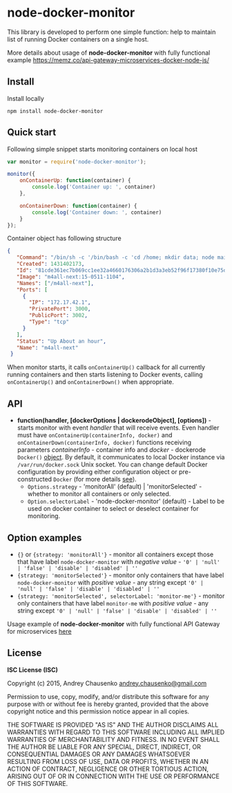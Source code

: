 # node-docker-monitor

This library is developed to perform one simple function: help to maintain list of running Docker containers on a single host.

More details about usage of **node-docker-monitor** with fully functional example https://memz.co/api-gateway-microservices-docker-node-js/

## Install
Install locally
```
npm install node-docker-monitor
```

## Quick start
Following simple snippet starts monitoring containers on local host 

```javascript
var monitor = require('node-docker-monitor');

monitor({
    onContainerUp: function(container) {
        console.log('Container up: ', container)
    },

    onContainerDown: function(container) {
        console.log('Container down: ', container)
    }
});
```
Container object has following structure
```json
{
   "Command": "/bin/sh -c '/bin/bash -c 'cd /home; mkdir data; node main/app.js''",
   "Created": 1431402173,
   "Id": "81cde361ec7b069cc1ee32a4660176306a2b1d3a3eb52f96f17380f10e75d2e2",
   "Image": "m4all-next:15-0511-1104",
   "Names": ["/m4all-next"],
   "Ports": [
     {
       "IP": "172.17.42.1",
       "PrivatePort": 3000,
       "PublicPort": 3002,
       "Type": "tcp"
     }
   ],
   "Status": "Up About an hour",
   "Name": "m4all-next"
 }
```

When monitor starts, it calls `onContainerUp()` callback for all currently running containers and then starts listening to Docker events, calling `onContainerUp()` and `onContainerDown()` when appropriate.

## API
* **function(handler, [dockerOptions | dockerodeObject], [options])** - starts monitor with event *handler* that will receive events. Even handler must have `onContainerUp(containerInfo, docker)` and `onContainerDown(containerInfo, docker)` functions receiving parameters *containerInfo* - container info and *docker* - dockerode `Docker()` [object](https://github.com/apocas/dockerode). By default, it communicates to local Docker instance via `/var/run/docker.sock` Unix socket. You can change default Docker configuration by providing either configuration object or pre-constructed `Docker` (for more details [see](https://github.com/apocas/dockerode)). 
    * `Options.strategy` - 'monitorAll' (default) | 'monitorSelected' - whether to monitor all containers or only selected. 
    * `Option.selectorLabel` - 'node-docker-monitor' (default) - Label to be used on docker container to select or deselect container for monitoring.
         
## Option examples
* `{}` or `{strategy: 'monitorAll'}` - monitor all containers except those that have label `node-docker-monitor` with *negative value* - `'0' | 'null' | 'false' | 'disable' | 'disabled' | ''`
* `{strategy: 'monitorSelected'}` - monitor only containers that have label `node-docker-monitor` with *positive value* - any string except `'0' | 'null' | 'false' | 'disable' | 'disabled' | ''`
* `{strategy: 'monitorSelected', selectorLabel: 'monitor-me'}` - monitor only containers that have label `monitor-me` with *positive value* - any string except `'0' | 'null' | 'false' | 'disable' | 'disabled' | ''`


Usage example of **node-docker-monitor** with fully functional API Gateway for microservices [here](https://memz.co/api-gateway-microservices-docker-node-js/)

## License 
**ISC License (ISC)**

Copyright (c) 2015, Andrey Chausenko <andrey.chausenko@gmail.com>

Permission to use, copy, modify, and/or distribute this software for any
purpose with or without fee is hereby granted, provided that the above
copyright notice and this permission notice appear in all copies.

THE SOFTWARE IS PROVIDED "AS IS" AND THE AUTHOR DISCLAIMS ALL WARRANTIES
WITH REGARD TO THIS SOFTWARE INCLUDING ALL IMPLIED WARRANTIES OF
MERCHANTABILITY AND FITNESS. IN NO EVENT SHALL THE AUTHOR BE LIABLE FOR
ANY SPECIAL, DIRECT, INDIRECT, OR CONSEQUENTIAL DAMAGES OR ANY DAMAGES
WHATSOEVER RESULTING FROM LOSS OF USE, DATA OR PROFITS, WHETHER IN AN
ACTION OF CONTRACT, NEGLIGENCE OR OTHER TORTIOUS ACTION, ARISING OUT OF
OR IN CONNECTION WITH THE USE OR PERFORMANCE OF THIS SOFTWARE.
